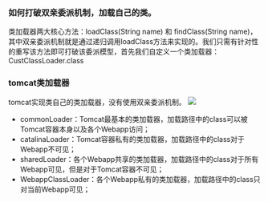 ### 如何打破双亲委派机制，加载自己的类。
类加载器两大核心方法：loadClass(String name) 和 findClass(String name)，其中双亲委派机制就是通过递归调用loadClass方法来实现的。我们只需有针对性的重写该方法即可打破该委派模型，首先我们自定义一个类加载器：CustClassLoader.class

### tomcat类加载器
tomcat实现类自己的类加载器，没有使用双亲委派机制。
![](https://images2018.cnblogs.com/blog/137084/201805/137084-20180526104342525-959933190.png)
- commonLoader：Tomcat最基本的类加载器，加载路径中的class可以被Tomcat容器本身以及各个Webapp访问；
- catalinaLoader：Tomcat容器私有的类加载器，加载路径中的class对于Webapp不可见；
- sharedLoader：各个Webapp共享的类加载器，加载路径中的class对于所有Webapp可见，但是对于Tomcat容器不可见；
- WebappClassLoader：各个Webapp私有的类加载器，加载路径中的class只对当前Webapp可见；